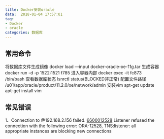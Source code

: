 ```yaml
---
title: Docker安装oracle
data:  2018-01-04 17:57:01
tag:
- Docker
- oracle
categories: 数据库
---
```


## 常用命令
将数据库文件生成镜像
docker load —input docker-oracle-xe-11g.tar
生成容器
docker run -d -p 1522:1521 f785
进入容器内部
docker exec -it fc873 /bin/bash
查看数据库状态
lsnrctl status(BLOCKED非正常)
配置文件路径
/u01/app/oracle/product/11.2.0/xe/network/admin
安装vim
apt-get update
apt-get install vim

## 常见错误
1、Connection to @192.168.2.156 failed.
[66000]()[12528]() Listener refused the connection with the following error:
ORA-12528, TNS:listener: all appropriate instances are blocking new connections



